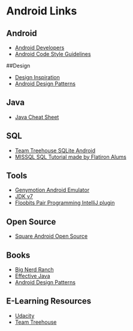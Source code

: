 
Android Links
=====================

## Android 

 - [Android Developers](http://developer.android.com/index.html)
 - [Android Code Style Guidelines](http://source.android.com/source/code-style.html#follow-field-naming-conventions)

##Design 

- [Design Inspiration](http://android.inspired-ui.com/)
- [Android Design Patterns](https://developer.android.com/design/patterns/index.html)

## Java

 - [Java Cheat Sheet](http://introcs.cs.princeton.edu/java/11cheatsheet/)

## SQL

- [Team Treehouse SQLite Android](http://teamtreehouse.com/library/android-data-storage-with-sqlite)
- [MISSQL SQL Tutorial made by Flatiron Alums](http://missqlcommand.com/) 

## Tools 
 - [Genymotion Android Emulator](http://www.genymotion.com/)
 - [JDK v7](http://www.oracle.com/technetwork/java/javase/downloads/jdk7-downloads-1880260.html)
 - [Floobits Pair Programming IntelliJ plugin](https://floobits.com/help/plugins/intellij)

## Open Source 
 - [Square Android Open Source](http://square.github.io/#android)

## Books 
 - [Big Nerd Ranch](http://www.bignerdranch.com/we-write/android-programming.html)
 - [Effective Java](http://www.amazon.com/Effective-Java-Edition-Joshua-Bloch/dp/0321356683)
 - [Android Design Patterns](http://www.amazon.com/Android-Design-Patterns-Interaction-Developers/dp/1118394151)

## E-Learning Resources 
 - [Udacity](https://www.udacity.com/course/ud853) 
 - [Team Treehouse](http://teamtreehouse.com/library/topic:android)
